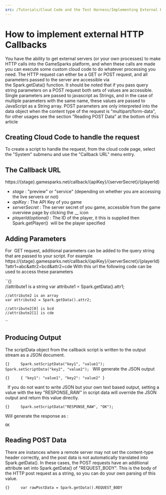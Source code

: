 ```yaml
---
src: /Tutorials/Cloud Code and the Test Harness/Implementing External HTTP Callbacks.md
---
```


# How to implement external HTTP Callbacks

You have the ability to get external servers (or your own processes) to make HTTP calls into the GameSparks platform, and when these calls are made you can execute some custom cloud code to do whatever processing you need. The HTTP request can either be a GET or POST request, and all parameters passed to the server are accessible via the Spark.getData() function. It should be noted that if you pass query string parameters on a POST request both sets of values are accessible. Single parameters are passed to javascript as Strings, and in the case of multiple parameters with the same name, these values are passed to JavaScript as a String array. POST parameters are only interpreted into the data object when the content type of the request is "multipart/form-data", for other usages see the section "Reading POST Data" at the bottom of this article

## Creating Cloud Code to handle the request

To create a script to handle the request, from the cloud code page, select the "System" submenu and use the "Callback URL" menu entry.

## The Callback URL

https://{stage}.gamesparks.net/callback/{apiKey}/{serverSecret}/{playerId}

  * *stage* : "preview" or "service" (depending on whether you are accessing the live servers or not)
  * *apiKey* : The API Key of you game
  * *serverSecret* : The server secret of you game, accessible from the game overview page by clicking the __ icon
  * *playerId(optional)* : The ID of the player, it this is supplied then Spark.getPlayer()  will be the player specified

## Adding Parameters

For  GET request, additional parameters can be added to the query string that are passed to your script. For example https://{stage}.gamesparks.net/callback/{apiKey}/{serverSecret}/{playerId}?attr1=abc&attr2=bcd&attr2=cde With this url the following code can be used to access these parameters

``{}    
    //attribute1 is a string
    var attribute1 = Spark.getData().attr1;

    //attribute2 is an array
    var attribute2 = Spark.getData().attr2;

    //attribute2[0] is bcd
    //attribute2[1] is cde
``

## Producing Output

The scriptData object from the callback script is written to the output stream as a JSON document.

``{}    
    Spark.setScriptData("key1", "value1");
    Spark.setScriptData("key2", "value2");
``
Will generate the JSON output

``{}    
    {
        "key1": "value1",
        "key2": "value2"
    }
``

  If you do not want to write JSON but your own text based output, setting a value with the key "RESPONSE_RAW" in script data will override the JSON output and return this value directly.

``{}    
    Spark.setScriptData("RESPONSE_RAW", "OK");
``

Will generate the response as :


    OK

## Reading POST Data

There are instances where a remote server may not set the content-type header correctly, and the post data is not automatically translated into Spark.getData(). In these cases, the POST requests have an additional attribute set into Spark.getData() of "REQUEST_BODY". This is the body of the HTTP post request as a string, so you can do your own parsing of this value.

``{}    
    var rawPostData = Spark.getData().REQUEST_BODY
    ``
